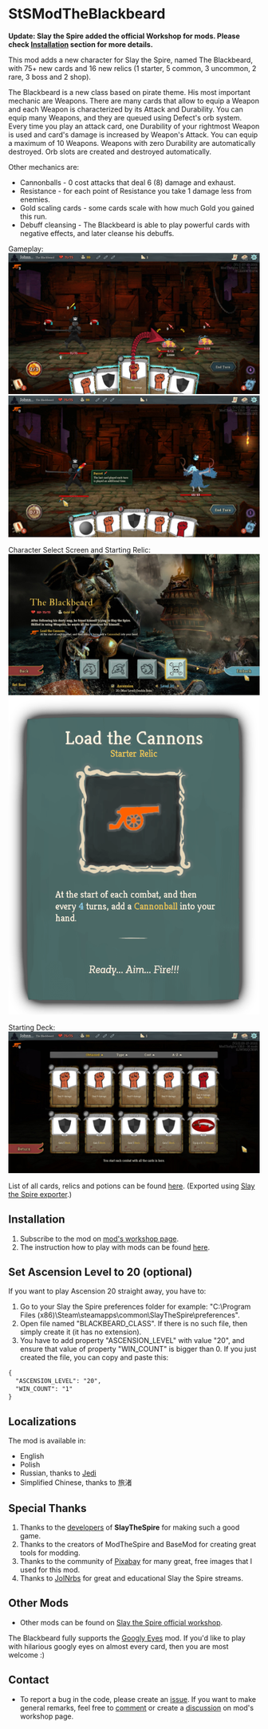 # StSModTheBlackbeard

**Update: Slay the Spire added the official Workshop for mods. Please check [Installation](#installation) section for more details.** 

This mod adds a new character for Slay the Spire, named The Blackbeard, with 75+ new cards and 16 new relics (1 starter, 5 common, 3 uncommon, 2 rare, 3 boss and 2 shop). 

The Blackbeard is a new class based on pirate theme. His most important mechanic are Weapons. There are many cards that allow to equip a Weapon and each Weapon is characterized by its Attack and Durability. You can equip many Weapons, and they are queued using Defect's orb system. Every time you play an attack card, one Durability of your rightmost Weapon is used and card's damage is increased by Weapon's Attack. You can equip a maximum of 10 Weapons. Weapons with zero Durability are automatically destroyed. Orb slots are created and destroyed automatically.

Other mechanics are: 
- Cannonballs - 0 cost attacks that deal 6 (8) damage and exhaust.
- Resistance - for each point of Resistance you take 1 damage less from enemies.
- Gold scaling cards - some cards scale with how much Gold you gained this run.
- Debuff cleansing - The Blackbeard is able to play powerful cards with negative effects, and later cleanse his debuffs.

Gameplay: 
![Gameplay 1](screenshots/Gameplay1.jpg)
![Gameplay 2](screenshots/Gameplay2.jpg)

Character Select Screen and Starting Relic:
![Character Select Screen](screenshots/CharacterSelectScreen.jpg) 
![Starting Relic](screenshots/StartingRelic.png)

Starting Deck: 
![Starting Deck](screenshots/StartingDeck.jpg)

List of all cards, relics and potions can be found [here](http://www.theblackbeardmod.com). (Exported using [Slay the Spire exporter](https://github.com/twanvl/sts-exporter).)

## Installation ##
1. Subscribe to the mod on [mod's workshop page](https://steamcommunity.com/sharedfiles/filedetails/?id=1612105245).
2. The instruction how to play with mods can be found [here](https://steamcommunity.com/games/646570/announcements/detail/1714081669582224415).

## Set Ascension Level to 20 (optional) ##

If you want to play Ascension 20 straight away, you have to:
1. Go to your Slay the Spire preferences folder for example: "C:\Program Files (x86)\Steam\steamapps\common\SlayTheSpire\preferences".
2. Open file named "BLACKBEARD_CLASS". If there is no such file, then simply create it (it has no extension).
3. You have to add property "ASCENSION_LEVEL" with value "20", and ensure that value of property "WIN_COUNT" is bigger than 0. If you just created the file, you can copy and paste this:
```
{
  "ASCENSION_LEVEL": "20",
  "WIN_COUNT": "1"
}
```

## Localizations ##
The mod is available in:
- English
- Polish
- Russian, thanks to [Jedi](https://github.com/Jedi515)
- Simplified Chinese, thanks to 旅渚

## Special Thanks ##
1. Thanks to the [developers](https://www.megacrit.com/) of **SlayTheSpire** for making such a good game.
2. Thanks to the creators of ModTheSpire and BaseMod for creating great tools for modding.
3. Thanks to the community of [Pixabay](https://pixabay.com) for many great, free images that I used for this mod. 
4. Thanks to [JoINrbs](https://www.twitch.tv/joinrbs) for great and educational Slay the Spire streams.

## Other Mods ##
- Other mods can be found on [Slay the Spire official workshop](https://steamcommunity.com/app/646570/workshop/).

The Blackbeard fully supports the [Googly Eyes](https://steamcommunity.com/sharedfiles/filedetails/?id=1615430126) mod. If you'd like to play with hilarious googly eyes on almost every card, then you are most welcome :) 

## Contact ##

- To report a bug in the code, please create an [issue](https://github.com/JohnnyBazooka89/StSModTheBlackbeard/issues). If you want to make general remarks, feel free to [comment](https://steamcommunity.com/sharedfiles/filedetails/comments/1612105245) or create a [discussion](https://steamcommunity.com/sharedfiles/filedetails/discussions/1612105245) on mod's workshop page.
